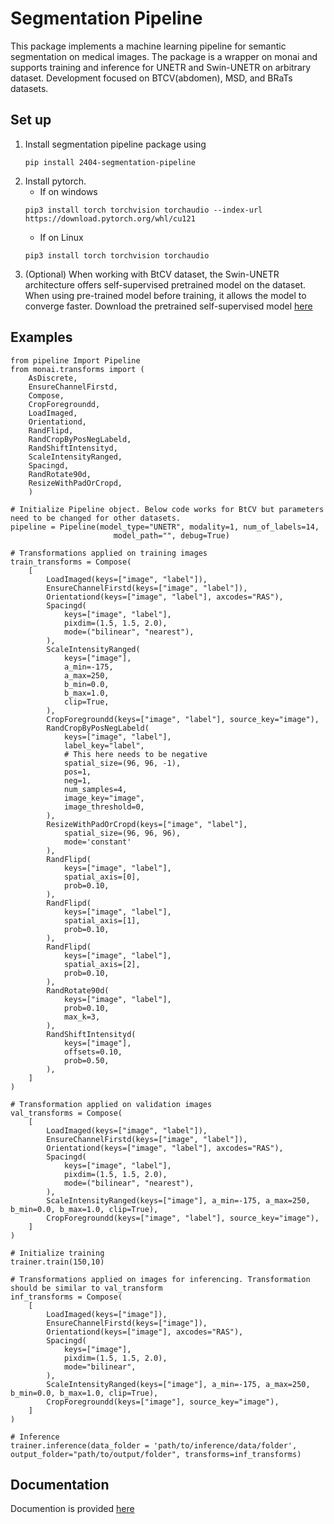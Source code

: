 # Segmentation Pipeline

This package implements a machine learning pipeline for semantic segmentation on medical images. The package is a wrapper on monai and supports training and inference for UNETR and Swin-UNETR on arbitrary dataset. Development focused on BTCV(abdomen), MSD, and BRaTs datasets.

## Set up
1. Install segmentation pipeline package using 
    ```
    pip install 2404-segmentation-pipeline
    ```
2. Install pytorch.
   - If on windows
    ```
    pip3 install torch torchvision torchaudio --index-url https://download.pytorch.org/whl/cu121
    ```
   - If on Linux
    ```
    pip3 install torch torchvision torchaudio
    ```
3. (Optional) When working with BtCV dataset, the Swin-UNETR architecture offers self-supervised pretrained model on the dataset. When using pre-trained model before training, it allows the model to converge faster. Download the pretrained self-supervised model [here](https://github.com/Project-MONAI/MONAI-extra-test-data/releases/download/0.8.1/model_swinvit.pt)

## Examples
```
from pipeline Import Pipeline
from monai.transforms import (
    AsDiscrete,
    EnsureChannelFirstd,
    Compose,
    CropForegroundd,
    LoadImaged,
    Orientationd,
    RandFlipd,
    RandCropByPosNegLabeld,
    RandShiftIntensityd,
    ScaleIntensityRanged,
    Spacingd,
    RandRotate90d,
    ResizeWithPadOrCropd,
    )

# Initialize Pipeline object. Below code works for BtCV but parameters need to be changed for other datasets.
pipeline = Pipeline(model_type="UNETR", modality=1, num_of_labels=14,
                       model_path="", debug=True)

# Transformations applied on training images
train_transforms = Compose(
    [
        LoadImaged(keys=["image", "label"]),
        EnsureChannelFirstd(keys=["image", "label"]),
        Orientationd(keys=["image", "label"], axcodes="RAS"),
        Spacingd(
            keys=["image", "label"],
            pixdim=(1.5, 1.5, 2.0),
            mode=("bilinear", "nearest"),
        ),
        ScaleIntensityRanged(
            keys=["image"],
            a_min=-175,
            a_max=250,
            b_min=0.0,
            b_max=1.0,
            clip=True,
        ),
        CropForegroundd(keys=["image", "label"], source_key="image"),
        RandCropByPosNegLabeld(
            keys=["image", "label"],
            label_key="label",
            # This here needs to be negative
            spatial_size=(96, 96, -1),
            pos=1,
            neg=1,
            num_samples=4,
            image_key="image",
            image_threshold=0,
        ),
        ResizeWithPadOrCropd(keys=["image", "label"],
            spatial_size=(96, 96, 96),
            mode='constant'
        ),
        RandFlipd(
            keys=["image", "label"],
            spatial_axis=[0],
            prob=0.10,
        ),
        RandFlipd(
            keys=["image", "label"],
            spatial_axis=[1],
            prob=0.10,
        ),
        RandFlipd(
            keys=["image", "label"],
            spatial_axis=[2],
            prob=0.10,
        ),
        RandRotate90d(
            keys=["image", "label"],
            prob=0.10,
            max_k=3,
        ),
        RandShiftIntensityd(
            keys=["image"],
            offsets=0.10,
            prob=0.50,
        ),
    ]
)

# Transformation applied on validation images
val_transforms = Compose(
    [
        LoadImaged(keys=["image", "label"]),
        EnsureChannelFirstd(keys=["image", "label"]),
        Orientationd(keys=["image", "label"], axcodes="RAS"),
        Spacingd(
            keys=["image", "label"],
            pixdim=(1.5, 1.5, 2.0),
            mode=("bilinear", "nearest"),
        ),
        ScaleIntensityRanged(keys=["image"], a_min=-175, a_max=250, b_min=0.0, b_max=1.0, clip=True),
        CropForegroundd(keys=["image", "label"], source_key="image"),
    ]
)

# Initialize training
trainer.train(150,10)

# Transformations applied on images for inferencing. Transformation should be similar to val_transform
inf_transforms = Compose(
    [
        LoadImaged(keys=["image"]),
        EnsureChannelFirstd(keys=["image"]),
        Orientationd(keys=["image"], axcodes="RAS"),
        Spacingd(
            keys=["image"],
            pixdim=(1.5, 1.5, 2.0),
            mode="bilinear",
        ),
        ScaleIntensityRanged(keys=["image"], a_min=-175, a_max=250, b_min=0.0, b_max=1.0, clip=True),
        CropForegroundd(keys=["image"], source_key="image"),
    ]
)

# Inference
trainer.inference(data_folder = 'path/to/inference/data/folder', output_folder="path/to/output/folder", transforms=inf_transforms)
```

## Documentation
Documention is provided [here](https://raw.githack.com/2404-Organ-Segmentation/segmentation-pipeline/main/docs/html/pipeline.html#pipeline.Pipeline)
